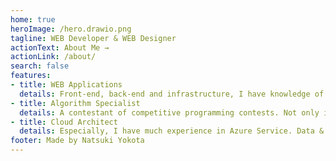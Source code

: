 ```yaml
---
home: true
heroImage: /hero.drawio.png
tagline: WEB Developer & WEB Designer
actionText: About Me →
actionLink: /about/
search: false
features:
- title: WEB Applications
  details: Front-end, back-end and infrastructure, I have knowledge of WEB Application in whole layers.
- title: Algorithm Specialist
  details: A contestant of competitive programming contests. Not only implementation, but also making a good use of algorithms.
- title: Cloud Architect
  details: Especially, I have much experience in Azure Service. Data & AI, WEB Apps, project management, IoT and so on.
footer: Made by Natsuki Yokota
---
```

